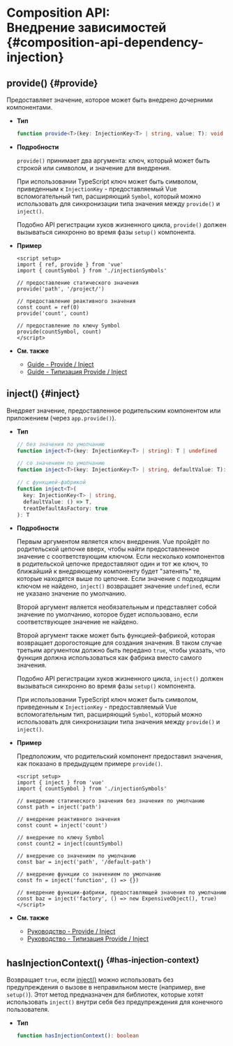 # Composition API: <br>Внедрение зависимостей {#composition-api-dependency-injection}

## provide() {#provide}

Предоставляет значение, которое может быть внедрено дочерними компонентами.

- **Тип**

  ```ts
  function provide<T>(key: InjectionKey<T> | string, value: T): void
  ```

- **Подробности**

  `provide()` принимает два аргумента: ключ, который может быть строкой или символом, и значение для внедрения.

  При использовании TypeScript ключ может быть символом, приведенным к `InjectionKey` - предоставляемый Vue вспомогательный тип, расширяющий `Symbol`, который можно использовать для синхронизации типа значения между `provide()` и `inject()`.

  Подобно API регистрации хуков жизненного цикла, `provide()` должен вызываться синхронно во время фазы `setup()` компонента.

- **Пример**

  ```vue
  <script setup>
  import { ref, provide } from 'vue'
  import { countSymbol } from './injectionSymbols'

  // предоставление статического значения
  provide('path', '/project/')

  // предоставление реактивного значения
  const count = ref(0)
  provide('count', count)

  // предоставление по ключу Symbol
  provide(countSymbol, count)
  </script>
  ```

- **См. также**
  - [Guide - Provide / Inject](/guide/components/provide-inject)
  - [Guide - Типизация Provide / Inject](/guide/typescript/composition-api#typing-provide-inject) <sup class="vt-badge ts" />

## inject() {#inject}

Внедряет значение, предоставленное родительским компонентом или приложением (через `app.provide()`).

- **Тип**

  ```ts
  // без значения по умолчанию
  function inject<T>(key: InjectionKey<T> | string): T | undefined

  // со значением по умолчанию
  function inject<T>(key: InjectionKey<T> | string, defaultValue: T): T

  // с функцией-фабрикой
  function inject<T>(
    key: InjectionKey<T> | string,
    defaultValue: () => T,
    treatDefaultAsFactory: true
  ): T
  ```

- **Подробности**

  Первым аргументом является ключ внедрения. Vue пройдёт по родительской цепочке вверх, чтобы найти предоставленное значение с соответствующим ключом. Если несколько компонентов в родительской цепочке предоставляют один и тот же ключ, то ближайший к внедряющему компоненту будет "затенять" те, которые находятся выше по цепочке. Если значение с подходящим ключом не найдено, `inject()` возвращает значение `undefined`, если не указано значение по умолчанию.

  Второй аргумент является необязательным и представляет собой значение по умолчанию, которое будет использовано, если соответствующее значение не найдено.

  Второй аргумент также может быть функцией-фабрикой, которая возвращает дорогостоящие для создания значения. В таком случае третьим аргументом должно быть передано `true`, чтобы указать, что функция должна использоваться как фабрика вместо самого значения.

  Подобно API регистрации хуков жизненного цикла, `inject()` должен вызываться синхронно во время фазы `setup()` компонента.

  При использовании TypeScript ключ может быть символом, приведенным к `InjectionKey` - предоставляемый Vue вспомогательным тип, расширяющий `Symbol`, который можно использовать для синхронизации типа значения между `provide()` и `inject()`.

- **Пример**

  Предположим, что родительский компонент предоставил значения, как показано в предыдущем примере `provide()`.

  ```vue
  <script setup>
  import { inject } from 'vue'
  import { countSymbol } from './injectionSymbols'

  // внедрение статического значения без значения по умолчанию
  const path = inject('path')

  // внедрение реактивного значения
  const count = inject('count')

  // внедрение по ключу Symbol
  const count2 = inject(countSymbol)

  // внедрение со значением по умолчанию
  const bar = inject('path', '/default-path')

  // внедрение функции со значением по умолчанию
  const fn = inject('function', () => {})

  // внедрение функции-фабрики, предоставляющей значения по умолчанию
  const baz = inject('factory', () => new ExpensiveObject(), true)
  </script>
  ```

- **См. также**
  - [Руководство - Provide / Inject](/guide/components/provide-inject)
  - [Руководство - Типизация Provide / Inject](/guide/typescript/composition-api#typing-provide-inject) <sup class="vt-badge ts" />

## hasInjectionContext() <sup class="vt-badge" data-text="3.3+" /> {#has-injection-context}

Возвращает `true`, если [inject()](#inject) можно использовать без предупреждения о вызове в неправильном месте (например, вне `setup()`). Этот метод предназначен для библиотек, которые хотят использовать `inject()` внутри себя без предупреждения для конечного пользователя.

- **Тип**

  ```ts
  function hasInjectionContext(): boolean
  ```

